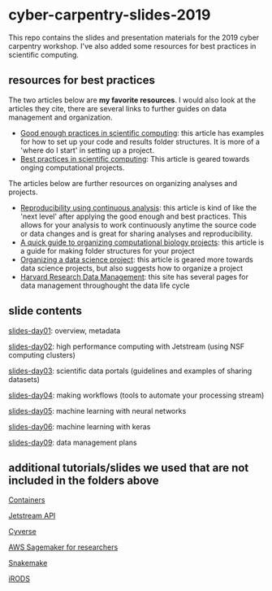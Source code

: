 # cyber-carpentry-slides-2019
This repo contains the slides and presentation materials for the 2019 cyber carpentry workshop. I've also added some resources for best practices in scientific computing.

## resources for best practices

The two articles below are **my favorite resources**. I would also look at the articles they cite, there are several links to further guides on data management and organization.

- [Good enough practices in scientific computing](https://journals.plos.org/ploscompbiol/article?id=10.1371/journal.pcbi.1005510): this article has examples for how to set up your code and results folder structures. It is more of a 'where do I start' in setting up a project.
- [Best practices in scientific computing](https://journals.plos.org/plosbiology/article?id=10.1371/journal.pbio.1001745): This article is geared towards onging computational projects. 
  
The articles below are further resources on organizing analyses and projects. 
  
- [Reproducibility using continuous analysis](https://www.nature.com/articles/nbt.3780): this article is kind of like the 'next level' after applying the good enough and best practices. This allows for your analysis to work continuously anytime the source code or data changes and is great for sharing analyses and reproducibility.
- [A quick guide to organizing computational biology projects](https://journals.plos.org/ploscompbiol/article?id=10.1371/journal.pcbi.1000424): this article is a guide for making folder structures for your project
- [Organizing a data science project](https://drivendata.github.io/cookiecutter-data-sciencee): this article is geared more towards data science projects, but also suggests how to organize a project
- [Harvard Research Data Management](https://researchdatamanagement.harvard.edu/best-practices-organizing-documenting-research-data): this site has several pages for data management throughought the data life cycle 

## slide contents

[slides-day01](slides-day01): overview, metadata

[slides-day02](slides-day02): high performance computing with Jetstream (using NSF computing clusters)

[slides-day03](slides-day03): scientific data portals (guidelines and examples of sharing datasets)

[slides-day04](slides-day04): making workflows (tools to automate your processing stream)

[slides-day05](slides-day05): machine learning with neural networks 

[slides-day06](slides-day06): machine learning with keras 

[slides-day09](slides-day09): data management plans

## additional tutorials/slides we used that are not included in the folders above
[Containers](https://github.com/sanjanasudarshan/container_camp_workshop_2019)

[Jetstream API](https://github.com/sanjanasudarshan/JetstreamAPITutorial_PEARC19)

[Cyverse](https://arizona.app.box.com/s/p7k0p8xs7xkaoehsf9mmbd91uiddk9an)

[AWS Sagemaker for researchers](https://github.com/brianjbeach/sagemaker4research-workshop)

[Snakemake](https://github.com/sateeshperi/snakemake2019/blob/master/smake_cloud_tutorial.md)

[iRODS](http://slides.com/irods)
